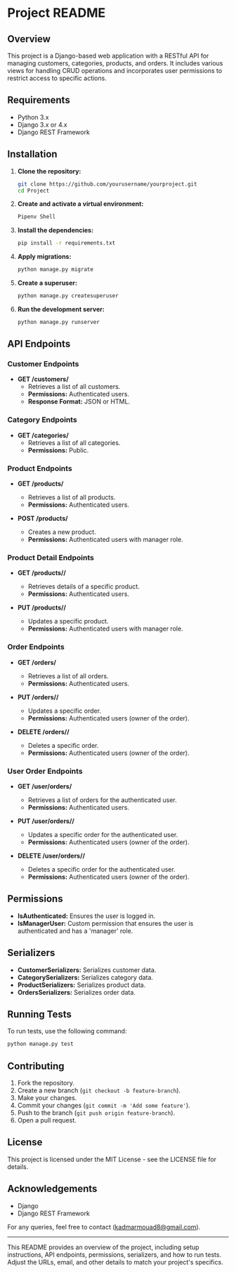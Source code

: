 # Project README

## Overview

This project is a Django-based web application with a RESTful API for managing customers, categories, products, and orders. It includes various views for handling CRUD operations and incorporates user permissions to restrict access to specific actions.

## Requirements

- Python 3.x
- Django 3.x or 4.x
- Django REST Framework

## Installation

1. **Clone the repository:**

    ```bash
    git clone https://github.com/yourusername/yourproject.git
    cd Project
    ```

2. **Create and activate a virtual environment:**

    ```bash
    Pipenv Shell
    ```

3. **Install the dependencies:**

    ```bash
    pip install -r requirements.txt
    ```

4. **Apply migrations:**

    ```bash
    python manage.py migrate
    ```

5. **Create a superuser:**

    ```bash
    python manage.py createsuperuser
    ```

6. **Run the development server:**

    ```bash
    python manage.py runserver
    ```

## API Endpoints

### Customer Endpoints

- **GET /customers/**
  - Retrieves a list of all customers.
  - **Permissions:** Authenticated users.
  - **Response Format:** JSON or HTML.

### Category Endpoints

- **GET /categories/**
  - Retrieves a list of all categories.
  - **Permissions:** Public.

### Product Endpoints

- **GET /products/**
  - Retrieves a list of all products.
  - **Permissions:** Authenticated users.

- **POST /products/**
  - Creates a new product.
  - **Permissions:** Authenticated users with manager role.

### Product Detail Endpoints

- **GET /products/<id>/**
  - Retrieves details of a specific product.
  - **Permissions:** Authenticated users.

- **PUT /products/<id>/**
  - Updates a specific product.
  - **Permissions:** Authenticated users with manager role.

### Order Endpoints

- **GET /orders/**
  - Retrieves a list of all orders.
  - **Permissions:** Authenticated users.

- **PUT /orders/<id>/**
  - Updates a specific order.
  - **Permissions:** Authenticated users (owner of the order).

- **DELETE /orders/<id>/**
  - Deletes a specific order.
  - **Permissions:** Authenticated users (owner of the order).

### User Order Endpoints

- **GET /user/orders/**
  - Retrieves a list of orders for the authenticated user.
  - **Permissions:** Authenticated users.

- **PUT /user/orders/<id>/**
  - Updates a specific order for the authenticated user.
  - **Permissions:** Authenticated users (owner of the order).

- **DELETE /user/orders/<id>/**
  - Deletes a specific order for the authenticated user.
  - **Permissions:** Authenticated users (owner of the order).

## Permissions

- **IsAuthenticated:** Ensures the user is logged in.
- **IsManagerUser:** Custom permission that ensures the user is authenticated and has a 'manager' role.

## Serializers

- **CustomerSerializers:** Serializes customer data.
- **CategorySerializers:** Serializes category data.
- **ProductSerializers:** Serializes product data.
- **OrdersSerializers:** Serializes order data.

## Running Tests

To run tests, use the following command:

```bash
python manage.py test
```

## Contributing

1. Fork the repository.
2. Create a new branch (`git checkout -b feature-branch`).
3. Make your changes.
4. Commit your changes (`git commit -m 'Add some feature'`).
5. Push to the branch (`git push origin feature-branch`).
6. Open a pull request.

## License

This project is licensed under the MIT License - see the LICENSE file for details.

## Acknowledgements

- Django
- Django REST Framework

For any queries, feel free to contact (kadmarmouad8@gmail.com).

---

This README provides an overview of the project, including setup instructions, API endpoints, permissions, serializers, and how to run tests. Adjust the URLs, email, and other details to match your project's specifics.

